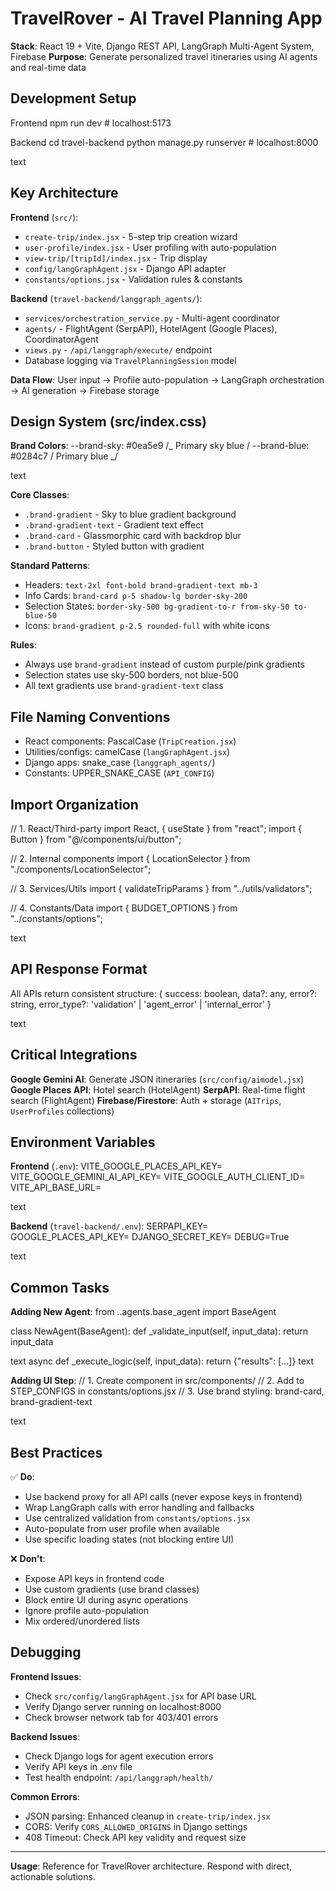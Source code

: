 # TravelRover - AI Travel Planning App

**Stack**: React 19 + Vite, Django REST API, LangGraph Multi-Agent System, Firebase
**Purpose**: Generate personalized travel itineraries using AI agents and real-time data

## Development Setup

Frontend
npm run dev # localhost:5173

Backend
cd travel-backend
python manage.py runserver # localhost:8000

text

## Key Architecture

**Frontend** (`src/`):

- `create-trip/index.jsx` - 5-step trip creation wizard
- `user-profile/index.jsx` - User profiling with auto-population
- `view-trip/[tripId]/index.jsx` - Trip display
- `config/langGraphAgent.jsx` - Django API adapter
- `constants/options.jsx` - Validation rules & constants

**Backend** (`travel-backend/langgraph_agents/`):

- `services/orchestration_service.py` - Multi-agent coordinator
- `agents/` - FlightAgent (SerpAPI), HotelAgent (Google Places), CoordinatorAgent
- `views.py` - `/api/langgraph/execute/` endpoint
- Database logging via `TravelPlanningSession` model

**Data Flow**: User input → Profile auto-population → LangGraph orchestration → AI generation → Firebase storage

## Design System (src/index.css)

**Brand Colors**:
--brand-sky: #0ea5e9 /_ Primary sky blue /
--brand-blue: #0284c7 / Primary blue _/

text

**Core Classes**:

- `.brand-gradient` - Sky to blue gradient background
- `.brand-gradient-text` - Gradient text effect
- `.brand-card` - Glassmorphic card with backdrop blur
- `.brand-button` - Styled button with gradient

**Standard Patterns**:

- Headers: `text-2xl font-bold brand-gradient-text mb-3`
- Info Cards: `brand-card p-5 shadow-lg border-sky-200`
- Selection States: `border-sky-500 bg-gradient-to-r from-sky-50 to-blue-50`
- Icons: `brand-gradient p-2.5 rounded-full` with white icons

**Rules**:

- Always use `brand-gradient` instead of custom purple/pink gradients
- Selection states use sky-500 borders, not blue-500
- All text gradients use `brand-gradient-text` class

## File Naming Conventions

- React components: PascalCase (`TripCreation.jsx`)
- Utilities/configs: camelCase (`langGraphAgent.jsx`)
- Django apps: snake_case (`langgraph_agents/`)
- Constants: UPPER_SNAKE_CASE (`API_CONFIG`)

## Import Organization

// 1. React/Third-party
import React, { useState } from "react";
import { Button } from "@/components/ui/button";

// 2. Internal components
import { LocationSelector } from "./components/LocationSelector";

// 3. Services/Utils
import { validateTripParams } from "../utils/validators";

// 4. Constants/Data
import { BUDGET_OPTIONS } from "../constants/options";

text

## API Response Format

All APIs return consistent structure:
{
success: boolean,
data?: any,
error?: string,
error_type?: 'validation' | 'agent_error' | 'internal_error'
}

text

## Critical Integrations

**Google Gemini AI**: Generate JSON itineraries (`src/config/aimodel.jsx`)
**Google Places API**: Hotel search (HotelAgent)
**SerpAPI**: Real-time flight search (FlightAgent)
**Firebase/Firestore**: Auth + storage (`AITrips`, `UserProfiles` collections)

## Environment Variables

**Frontend** (`.env`):
VITE_GOOGLE_PLACES_API_KEY=
VITE_GOOGLE_GEMINI_AI_API_KEY=
VITE_GOOGLE_AUTH_CLIENT_ID=
VITE_API_BASE_URL=

text

**Backend** (`travel-backend/.env`):
SERPAPI_KEY=
GOOGLE_PLACES_API_KEY=
DJANGO_SECRET_KEY=
DEBUG=True

text

## Common Tasks

**Adding New Agent**:
from ..agents.base_agent import BaseAgent

class NewAgent(BaseAgent):
def \_validate_input(self, input_data):
return input_data

text
async def \_execute_logic(self, input_data):
return {"results": [...]}
text

**Adding UI Step**:
// 1. Create component in src/components/
// 2. Add to STEP_CONFIGS in constants/options.jsx
// 3. Use brand styling: brand-card, brand-gradient-text

text

## Best Practices

✅ **Do**:

- Use backend proxy for all API calls (never expose keys in frontend)
- Wrap LangGraph calls with error handling and fallbacks
- Use centralized validation from `constants/options.jsx`
- Auto-populate from user profile when available
- Use specific loading states (not blocking entire UI)

❌ **Don't**:

- Expose API keys in frontend code
- Use custom gradients (use brand classes)
- Block entire UI during async operations
- Ignore profile auto-population
- Mix ordered/unordered lists

## Debugging

**Frontend Issues**:

- Check `src/config/langGraphAgent.jsx` for API base URL
- Verify Django server running on localhost:8000
- Check browser network tab for 403/401 errors

**Backend Issues**:

- Check Django logs for agent execution errors
- Verify API keys in .env file
- Test health endpoint: `/api/langgraph/health/`

**Common Errors**:

- JSON parsing: Enhanced cleanup in `create-trip/index.jsx`
- CORS: Verify `CORS_ALLOWED_ORIGINS` in Django settings
- 408 Timeout: Check API key validity and request size

---

**Usage**: Reference for TravelRover architecture. Respond with direct, actionable solutions.
